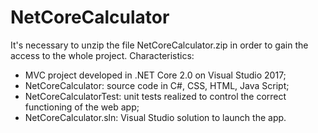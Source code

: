 # NetCoreCalculator
It's necessary to unzip the file NetCoreCalculator.zip in order to gain the access to the whole project.
Characteristics:
* MVC project developed in .NET Core 2.0 on Visual Studio 2017;
* NetCoreCalculator: source code in C#, CSS, HTML, Java Script;
* NetCoreCalculatorTest: unit tests realized to control the correct functioning of the web app;
* NetCoreCalculator.sln: Visual Studio solution to launch the app.

